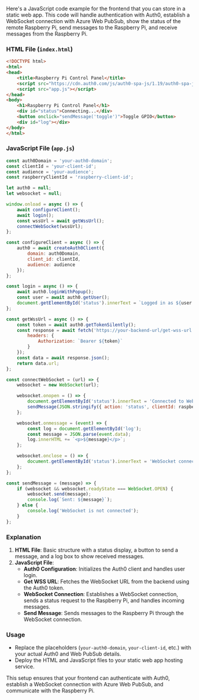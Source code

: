 Here's a JavaScript code example for the frontend that you can store in a static web app. This code will handle authentication with Auth0, establish a WebSocket connection with Azure Web PubSub, show the status of the remote Raspberry Pi, send messages to the Raspberry Pi, and receive messages from the Raspberry Pi.

### HTML File (`index.html`)
```html
<!DOCTYPE html>
<html>
<head>
    <title>Raspberry Pi Control Panel</title>
    <script src="https://cdn.auth0.com/js/auth0-spa-js/1.19/auth0-spa-js.production.js"></script>
    <script src="app.js"></script>
</head>
<body>
    <h1>Raspberry Pi Control Panel</h1>
    <div id="status">Connecting...</div>
    <button onclick="sendMessage('toggle')">Toggle GPIO</button>
    <div id="log"></div>
</body>
</html>
```

### JavaScript File (`app.js`)
```javascript
const auth0Domain = 'your-auth0-domain';
const clientId = 'your-client-id';
const audience = 'your-audience';
const raspberryClientId = 'raspberry-client-id';

let auth0 = null;
let websocket = null;

window.onload = async () => {
    await configureClient();
    await login();
    const wssUrl = await getWssUrl();
    connectWebSocket(wssUrl);
};

const configureClient = async () => {
    auth0 = await createAuth0Client({
        domain: auth0Domain,
        client_id: clientId,
        audience: audience
    });
};

const login = async () => {
    await auth0.loginWithPopup();
    const user = await auth0.getUser();
    document.getElementById('status').innerText = `Logged in as ${user.name}`;
};

const getWssUrl = async () => {
    const token = await auth0.getTokenSilently();
    const response = await fetch('https://your-backend-url/get-wss-url', {
        headers: {
            Authorization: `Bearer ${token}`
        }
    });
    const data = await response.json();
    return data.url;
};

const connectWebSocket = (url) => {
    websocket = new WebSocket(url);

    websocket.onopen = () => {
        document.getElementById('status').innerText = 'Connected to WebSocket';
        sendMessage(JSON.stringify({ action: 'status', clientId: raspberryClientId }));
    };

    websocket.onmessage = (event) => {
        const log = document.getElementById('log');
        const message = JSON.parse(event.data);
        log.innerHTML += `<p>${message}</p>`;
    };

    websocket.onclose = () => {
        document.getElementById('status').innerText = 'WebSocket connection closed';
    };
};

const sendMessage = (message) => {
    if (websocket && websocket.readyState === WebSocket.OPEN) {
        websocket.send(message);
        console.log(`Sent: ${message}`);
    } else {
        console.log('WebSocket is not connected');
    }
};
```

### Explanation
1. **HTML File**: Basic structure with a status display, a button to send a message, and a log box to show received messages.
2. **JavaScript File**:
   - **Auth0 Configuration**: Initializes the Auth0 client and handles user login.
   - **Get WSS URL**: Fetches the WebSocket URL from the backend using the Auth0 token.
   - **WebSocket Connection**: Establishes a WebSocket connection, sends a status request to the Raspberry Pi, and handles incoming messages.
   - **Send Message**: Sends messages to the Raspberry Pi through the WebSocket connection.

### Usage
- Replace the placeholders (`your-auth0-domain`, `your-client-id`, etc.) with your actual Auth0 and Web PubSub details.
- Deploy the HTML and JavaScript files to your static web app hosting service.

This setup ensures that your frontend can authenticate with Auth0, establish a WebSocket connection with Azure Web PubSub, and communicate with the Raspberry Pi.